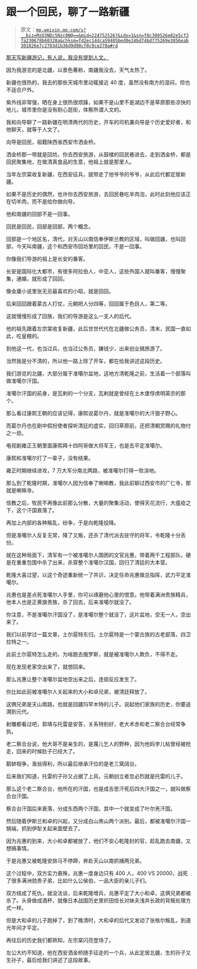 # 跟一个回民，聊了一路新疆

> 原文：[`mp.weixin.qq.com/s?__biz=MzU3NDc5Nzc0NQ==&mid=2247525267&idx=1&sn=f8c309526e82e5cf37a230678b60328a&chksm=fd2ec14dca59485bed0e24bd74bd775269e3856eab301826e7c2783d1b36d9d90cf0c9ce278a#rd`](http://mp.weixin.qq.com/s?__biz=MzU3NDc5Nzc0NQ==&mid=2247525267&idx=1&sn=f8c309526e82e5cf37a230678b60328a&chksm=fd2ec14dca59485bed0e24bd74bd775269e3856eab301826e7c2783d1b36d9d90cf0c9ce278a#rd)

[那天写新疆游记，有人说，我没有提到人文。](http://mp.weixin.qq.com/s?__biz=MzU0MjYwNDU2Mw==&mid=2247511815&idx=1&sn=bea0761ce3c6f26866481bf857becba4&chksm=fb1ac37bcc6d4a6dfd4680a11164b440f6dada7e546b63bb2c8fa145d175e04f551472766075&scene=21#wechat_redirect) 

因为我游览的是北疆，以景色著称，南疆我没去，天气太热了。

新疆也很热的，我去的那些天城市里动辄接近 40 度，虽然没有南方的湿闷，但也不适合户外。

紫外线非常强，晒在身上很热很烦躁，如果不是山里不是湖边不是草原那些凉快的地儿，城市里你是没有耐心逛街，体察所谓人文的。

我和向导聊了一路新疆在明清两代的历史，开车的司机兼向导是个历史爱好者，和他聊天，就等于人文了。

向导是回民，祖籍陕西省西安市洒金桥。

洒金桥那一带就是回坊，你去西安旅游，从鼓楼的回民巷进去，走到洒金桥，都是回民聚集地，在做清真食品的生意，他祖上就是那里人。

当年左宗棠收复新疆，在西安征兵，就带走了他爷爷的爷爷，从此后代都定居新疆。

如果不是历史的偶然，也许你去西安旅游，去回民巷吃羊肉泡，此时此刻他应该正在切羊肉，而不是给你做向导。

他和南疆的回部不是一回事。

回民是回民，回部是回部，两个概念。

回部是一个地区名，清代，对天山以南信奉伊斯兰教的区域，叫做回疆，也叫回部，今天叫南疆，这个和西安市回坊里的回民，不是一回事。

你像我们导游的祖上是长安的番客。

长安是国际化大都市，有很多阿拉伯人，中亚人，这些外国人就叫番客，慢慢聚集，通婚，就形成了回回。

像金庸小说里张无忌最喜欢的小昭，就是回回。 

后来回回跟着蒙古人打仗，元朝把人分四等，回回属于色目人，第二等。 

这就慢慢形成了回族，我们的导游是这么一支人的后代。

他的祖先跟着左宗棠收复新疆，此后世世代代在北疆做公务员，清末，民国一直如此，吃皇粮的。

到他这一代，也当过兵，也当过公务员，嫌钱少，出来创业搞旅游了。

当然我是分不清的，所以他一路上除了开车，都在给我讲述这段历史。

我们游览的北疆，大部分属于准噶尔盆地，这地方清乾隆之前，生活着一个部落叫做准噶尔汗国。

准噶尔汗国的前身，是瓦剌的一个分支，瓦剌就是曾经在土木堡俘虏明英宗的那个。

那么看过康熙王朝的应该记得，康熙说葛尔丹，就是准噶尔的大汗狼子野心。

而葛尔丹也在剧中假扮使者探听清廷的虚实，回归草原前，还把清朝赏赐的礼物付之一炬。

电视剧雍正王朝里面康熙拜十四阿哥做大将军王，也是去平定准噶尔。

康熙和准噶尔打了一辈子，没有结果。

雍正时期继续进攻，7 万大军分南北两路，被准噶尔打得一败涂地。

那么到了乾隆时期，准噶尔人因为信奉了喇嘛教，我此前聊过西安市的广仁寺，那就是喇嘛寺。

信教之后，牧民不再像此前那么分散，大量的聚集活动，使得天花流行，大瘟疫之下，这个汗国衰落了。

再加上内部的各种叛乱，纷争，于是向乾隆投降。

但是准噶尔人反复无常，降了又叛，还杀了清代派去驻守的将军，令乾隆十分丢份。

就在这种局面下，清军有一个被准噶尔人围困的文官兆惠，带着两千工程部队，硬是在重重包围中杀了出来，杀穿整个准噶尔汉国，回归了清廷的大本营。

乾隆大喜过望，以这个奇迹重新统一了共识，决定任命兆惠做总指挥，武力平定准噶尔。

兆惠也是差点死准噶尔人手里，你可以琢磨他心里的恨意。他带着满洲贵族精兵，他本人也是正黄旗贵族，杀了回去，后来准噶尔就没了。

你注意，不是准噶尔汗国没了，是准噶尔整个就没了，这片盆地，空无一人，空出来了。

我们以前学过一篇文章，土尔扈特东归，土尔扈特是一个蒙古族的古老部落，四卫拉特之一。

此前土尔扈特怎么走的，为啥跑去俄罗斯，就是被准噶尔人欺负，不得不走。 

现在发现老家空出来了，就想回来。

那么兆惠让整个准噶尔盆地空出来之后，连锁反应发生了。 

你比如此前被准噶尔人关起来的大小和卓兄弟，被清廷释放了。

这俩兄弟是天山南路，也就是回疆玛罕木特的儿子。说起他们家族的历史，你要追溯到元代。

射雕都看过吧，郭靖与托雷是安答，关系特别好，老大术赤和老二察合台经常争执。

老二察合台说，他大哥不是亲生的，是蔑儿乞人的野种，因为他妈孛儿帖曾经被抢走，回来的时候肚子已经大了。

鹬蚌相争，渔翁得利，所以最后继承汗位的是老三窝阔台。

后来我们知道，托雷的子孙又占据了上风，元朝创立者忽必烈就是托雷的儿子。

那么这个老二察合台，他所在的汗国，也是成吉思汗死后四大汗国之一，就叫做察合台汗国。

察合台汗国后来衰落，分成东西两个汗国，其中一个就变成了叶尔羌汗国。

然后随着伊斯兰和卓的兴起，又分成白山黑山两个派别。最后，都被准噶尔汗国一锅端，抓到伊犁关起来面壁去了。

因为兆惠的到来，大小和卓都被放了，他们不安心乾隆封的官，趁乱跑去南疆，又想搞事情。 

于是兆惠又被乾隆安排马不停蹄，奔赴天山以南抓捕两兄弟。

这个过程中，双方实力悬殊，兆惠一度身边只有 400 人，400 VS 20000，战死了很多满洲勋贵子弟，比如什么公侯伯，一品大臣的亲儿子们。

双方结成了死仇，就没法谈，后来乾隆增兵，兆惠平定了大小和卓，这俩兄弟都被杀了。头骨做成酒杯，就像日本战国历史里织田信长对妹夫浅井长政的背叛处理方式一样。

但是大和卓的儿子跑掉了，到了晚清时，大和卓的后代又发动了张格尔叛乱，到道光年间才平定。 

再往后的历史我们都熟知，左宗棠闪亮登场了。 

左公大约不知道，他在西安洒金桥随手征走的一个兵，从此定居北疆，生的孙子又生孙子，最后给我们讲述了这段故事。